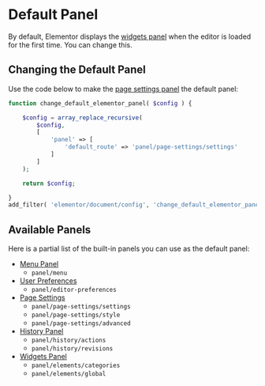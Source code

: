 # Default Panel

<Badge type="tip" vertical="top" text="Elementor Core" /> <Badge type="warning" vertical="top" text="Basic" />

By default, Elementor displays the [widgets panel]() when the editor is loaded for the first time. You can change this.

## Changing the Default Panel

Use the code below to make the [page settings panel](/editor/page-settings-panel) the default panel:

```php
function change_default_elementor_panel( $config ) {

	$config = array_replace_recursive(
		$config,
		[
			'panel' => [
				'default_route' => 'panel/page-settings/settings'
			]
		]
	);

	return $config;

}
add_filter( 'elementor/document/config', 'change_default_elementor_panel' );
```

## Available Panels

Here is a partial list of the built-in panels you can use as the default panel:

* [Menu Panel](/editor/menu-panel)
  * `panel/menu`
* [User Preferences](/editor/user-preferences-panel)
  * `panel/editor-preferences`
* [Page Settings](/editor/page-settings-panel)
  * `panel/page-settings/settings`
  * `panel/page-settings/style`
  * `panel/page-settings/advanced`
* [History Panel](/editor/history-panel)
  * `panel/history/actions`
  * `panel/history/revisions`
* [Widgets Panel](/editor/widgets-panel)
  * `panel/elements/categories`
  * `panel/elements/global`
